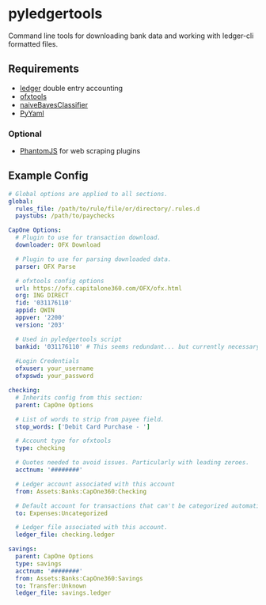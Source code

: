 # pyledgertools
Command line tools for downloading bank data and working with ledger-cli formatted files.

## Requirements
 - [ledger](http://www.ledger-cli.org) double entry accounting
 - [ofxtools](https://github.com/csingley/ofxtools)
 - [naiveBayesClassifier](https://github.com/muatik/naive-bayes-classifier)
 - [PyYaml](https://github.com/yaml/pyyaml)

### Optional
 - [PhantomJS](http://phantomjs.org) for web scraping plugins

## Example Config
```yaml
# Global options are applied to all sections.
global:
  rules_file: /path/to/rule/file/or/directory/.rules.d
  paystubs: /path/to/paychecks

CapOne Options:
  # Plugin to use for transaction download.
  downloader: OFX Download

  # Plugin to use for parsing downloaded data.
  parser: OFX Parse

  # ofxtools config options
  url: https://ofx.capitalone360.com/OFX/ofx.html
  org: ING DIRECT
  fid: '031176110'
  appid: QWIN
  appver: '2200'
  version: '203'

  # Used in pyledgertools script
  bankid: '031176110' # This seems redundant... but currently necessary.
  
  #Login Credentials
  ofxuser: your_username
  ofxpswd: your_password

checking:
  # Inherits config from this section:
  parent: CapOne Options

  # List of words to strip from payee field.
  stop_words: ['Debit Card Purchase - ']

  # Account type for ofxtools
  type: checking

  # Quotes needed to avoid issues. Particularly with leading zeroes.
  acctnum: '########'

  # Ledger account associated with this account
  from: Assets:Banks:CapOne360:Checking

  # Default account for transactions that can't be categorized automatically.
  to: Expenses:Uncategorized

  # Ledger file associated with this account.
  ledger_file: checking.ledger

savings:
  parent: CapOne Options
  type: savings
  acctnum: '########'
  from: Assets:Banks:CapOne360:Savings
  to: Transfer:Unknown
  ledger_file: savings.ledger
```
